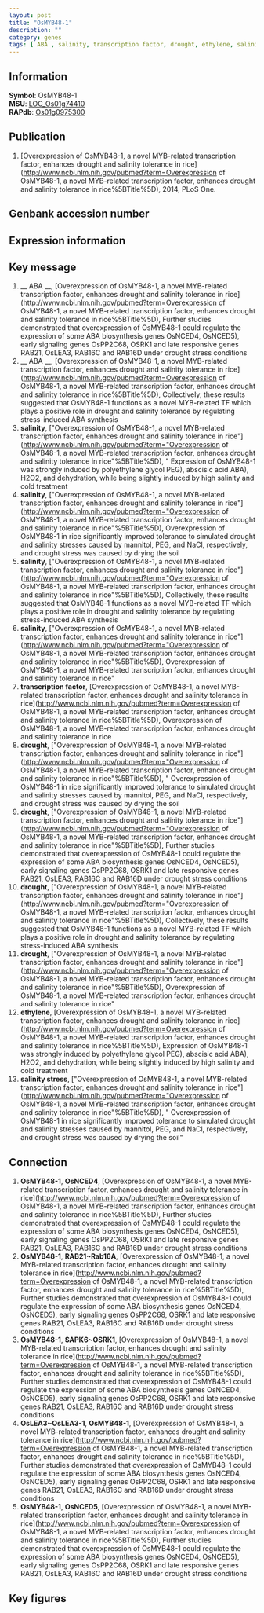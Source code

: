 ```yaml
---
layout: post
title: "OsMYB48-1"
description: ""
category: genes
tags: [ ABA , salinity, transcription factor, drought, ethylene, salinity stress]
---
```


## Information
__Symbol__: OsMYB48-1  
__MSU__: [LOC_Os01g74410](http://rice.plantbiology.msu.edu/cgi-bin/ORF_infopage.cgi?orf=LOC_Os01g74410)  
__RAPdb__: [Os01g0975300](http://rapdb.dna.affrc.go.jp/viewer/gbrowse_details/irgsp1?name=Os01g0975300)  

## Publication
1. [Overexpression of OsMYB48-1, a novel MYB-related transcription factor, enhances drought and salinity tolerance in rice](http://www.ncbi.nlm.nih.gov/pubmed?term=Overexpression of OsMYB48-1, a novel MYB-related transcription factor, enhances drought and salinity tolerance in rice%5BTitle%5D), 2014, PLoS One.

## Genbank accession number

## Expression information

## Key message
1. __ ABA __, [Overexpression of OsMYB48-1, a novel MYB-related transcription factor, enhances drought and salinity tolerance in rice](http://www.ncbi.nlm.nih.gov/pubmed?term=Overexpression of OsMYB48-1, a novel MYB-related transcription factor, enhances drought and salinity tolerance in rice%5BTitle%5D),  Further studies demonstrated that overexpression of OsMYB48-1 could regulate the expression of some ABA biosynthesis genes OsNCED4, OsNCED5), early signaling genes OsPP2C68, OSRK1 and late responsive genes RAB21, OsLEA3, RAB16C and RAB16D under drought stress conditions
2. __ ABA __, [Overexpression of OsMYB48-1, a novel MYB-related transcription factor, enhances drought and salinity tolerance in rice](http://www.ncbi.nlm.nih.gov/pubmed?term=Overexpression of OsMYB48-1, a novel MYB-related transcription factor, enhances drought and salinity tolerance in rice%5BTitle%5D),  Collectively, these results suggested that OsMYB48-1 functions as a novel MYB-related TF which plays a positive role in drought and salinity tolerance by regulating stress-induced ABA synthesis
3. __salinity__, ["Overexpression of OsMYB48-1, a novel MYB-related transcription factor, enhances drought and salinity tolerance in rice"](http://www.ncbi.nlm.nih.gov/pubmed?term="Overexpression of OsMYB48-1, a novel MYB-related transcription factor, enhances drought and salinity tolerance in rice"%5BTitle%5D), " Expression of OsMYB48-1 was strongly induced by polyethylene glycol PEG), abscisic acid ABA), H2O2, and dehydration, while being slightly induced by high salinity and cold treatment
4. __salinity__, ["Overexpression of OsMYB48-1, a novel MYB-related transcription factor, enhances drought and salinity tolerance in rice"](http://www.ncbi.nlm.nih.gov/pubmed?term="Overexpression of OsMYB48-1, a novel MYB-related transcription factor, enhances drought and salinity tolerance in rice"%5BTitle%5D),  Overexpression of OsMYB48-1 in rice significantly improved tolerance to simulated drought and salinity stresses caused by mannitol, PEG, and NaCl, respectively, and drought stress was caused by drying the soil
5. __salinity__, ["Overexpression of OsMYB48-1, a novel MYB-related transcription factor, enhances drought and salinity tolerance in rice"](http://www.ncbi.nlm.nih.gov/pubmed?term="Overexpression of OsMYB48-1, a novel MYB-related transcription factor, enhances drought and salinity tolerance in rice"%5BTitle%5D),  Collectively, these results suggested that OsMYB48-1 functions as a novel MYB-related TF which plays a positive role in drought and salinity tolerance by regulating stress-induced ABA synthesis
6. __salinity__, ["Overexpression of OsMYB48-1, a novel MYB-related transcription factor, enhances drought and salinity tolerance in rice"](http://www.ncbi.nlm.nih.gov/pubmed?term="Overexpression of OsMYB48-1, a novel MYB-related transcription factor, enhances drought and salinity tolerance in rice"%5BTitle%5D), Overexpression of OsMYB48-1, a novel MYB-related transcription factor, enhances drought and salinity tolerance in rice"
7. __transcription factor__, [Overexpression of OsMYB48-1, a novel MYB-related transcription factor, enhances drought and salinity tolerance in rice](http://www.ncbi.nlm.nih.gov/pubmed?term=Overexpression of OsMYB48-1, a novel MYB-related transcription factor, enhances drought and salinity tolerance in rice%5BTitle%5D), Overexpression of OsMYB48-1, a novel MYB-related transcription factor, enhances drought and salinity tolerance in rice
8. __drought__, ["Overexpression of OsMYB48-1, a novel MYB-related transcription factor, enhances drought and salinity tolerance in rice"](http://www.ncbi.nlm.nih.gov/pubmed?term="Overexpression of OsMYB48-1, a novel MYB-related transcription factor, enhances drought and salinity tolerance in rice"%5BTitle%5D), " Overexpression of OsMYB48-1 in rice significantly improved tolerance to simulated drought and salinity stresses caused by mannitol, PEG, and NaCl, respectively, and drought stress was caused by drying the soil
9. __drought__, ["Overexpression of OsMYB48-1, a novel MYB-related transcription factor, enhances drought and salinity tolerance in rice"](http://www.ncbi.nlm.nih.gov/pubmed?term="Overexpression of OsMYB48-1, a novel MYB-related transcription factor, enhances drought and salinity tolerance in rice"%5BTitle%5D),  Further studies demonstrated that overexpression of OsMYB48-1 could regulate the expression of some ABA biosynthesis genes OsNCED4, OsNCED5), early signaling genes OsPP2C68, OSRK1 and late responsive genes RAB21, OsLEA3, RAB16C and RAB16D under drought stress conditions
10. __drought__, ["Overexpression of OsMYB48-1, a novel MYB-related transcription factor, enhances drought and salinity tolerance in rice"](http://www.ncbi.nlm.nih.gov/pubmed?term="Overexpression of OsMYB48-1, a novel MYB-related transcription factor, enhances drought and salinity tolerance in rice"%5BTitle%5D),  Collectively, these results suggested that OsMYB48-1 functions as a novel MYB-related TF which plays a positive role in drought and salinity tolerance by regulating stress-induced ABA synthesis
11. __drought__, ["Overexpression of OsMYB48-1, a novel MYB-related transcription factor, enhances drought and salinity tolerance in rice"](http://www.ncbi.nlm.nih.gov/pubmed?term="Overexpression of OsMYB48-1, a novel MYB-related transcription factor, enhances drought and salinity tolerance in rice"%5BTitle%5D), Overexpression of OsMYB48-1, a novel MYB-related transcription factor, enhances drought and salinity tolerance in rice"
12. __ethylene__, [Overexpression of OsMYB48-1, a novel MYB-related transcription factor, enhances drought and salinity tolerance in rice](http://www.ncbi.nlm.nih.gov/pubmed?term=Overexpression of OsMYB48-1, a novel MYB-related transcription factor, enhances drought and salinity tolerance in rice%5BTitle%5D),  Expression of OsMYB48-1 was strongly induced by polyethylene glycol PEG), abscisic acid ABA), H2O2, and dehydration, while being slightly induced by high salinity and cold treatment
13. __salinity stress__, ["Overexpression of OsMYB48-1, a novel MYB-related transcription factor, enhances drought and salinity tolerance in rice"](http://www.ncbi.nlm.nih.gov/pubmed?term="Overexpression of OsMYB48-1, a novel MYB-related transcription factor, enhances drought and salinity tolerance in rice"%5BTitle%5D), " Overexpression of OsMYB48-1 in rice significantly improved tolerance to simulated drought and salinity stresses caused by mannitol, PEG, and NaCl, respectively, and drought stress was caused by drying the soil"

## Connection
1. __OsMYB48-1__, __OsNCED4__, [Overexpression of OsMYB48-1, a novel MYB-related transcription factor, enhances drought and salinity tolerance in rice](http://www.ncbi.nlm.nih.gov/pubmed?term=Overexpression of OsMYB48-1, a novel MYB-related transcription factor, enhances drought and salinity tolerance in rice%5BTitle%5D),  Further studies demonstrated that overexpression of OsMYB48-1 could regulate the expression of some ABA biosynthesis genes OsNCED4, OsNCED5), early signaling genes OsPP2C68, OSRK1 and late responsive genes RAB21, OsLEA3, RAB16C and RAB16D under drought stress conditions
2. __OsMYB48-1__, __RAB21~Rab16A__, [Overexpression of OsMYB48-1, a novel MYB-related transcription factor, enhances drought and salinity tolerance in rice](http://www.ncbi.nlm.nih.gov/pubmed?term=Overexpression of OsMYB48-1, a novel MYB-related transcription factor, enhances drought and salinity tolerance in rice%5BTitle%5D),  Further studies demonstrated that overexpression of OsMYB48-1 could regulate the expression of some ABA biosynthesis genes OsNCED4, OsNCED5), early signaling genes OsPP2C68, OSRK1 and late responsive genes RAB21, OsLEA3, RAB16C and RAB16D under drought stress conditions
3. __OsMYB48-1__, __SAPK6~OSRK1__, [Overexpression of OsMYB48-1, a novel MYB-related transcription factor, enhances drought and salinity tolerance in rice](http://www.ncbi.nlm.nih.gov/pubmed?term=Overexpression of OsMYB48-1, a novel MYB-related transcription factor, enhances drought and salinity tolerance in rice%5BTitle%5D),  Further studies demonstrated that overexpression of OsMYB48-1 could regulate the expression of some ABA biosynthesis genes OsNCED4, OsNCED5), early signaling genes OsPP2C68, OSRK1 and late responsive genes RAB21, OsLEA3, RAB16C and RAB16D under drought stress conditions
4. __OsLEA3~OsLEA3-1__, __OsMYB48-1__, [Overexpression of OsMYB48-1, a novel MYB-related transcription factor, enhances drought and salinity tolerance in rice](http://www.ncbi.nlm.nih.gov/pubmed?term=Overexpression of OsMYB48-1, a novel MYB-related transcription factor, enhances drought and salinity tolerance in rice%5BTitle%5D),  Further studies demonstrated that overexpression of OsMYB48-1 could regulate the expression of some ABA biosynthesis genes OsNCED4, OsNCED5), early signaling genes OsPP2C68, OSRK1 and late responsive genes RAB21, OsLEA3, RAB16C and RAB16D under drought stress conditions
5. __OsMYB48-1__, __OsNCED5__, [Overexpression of OsMYB48-1, a novel MYB-related transcription factor, enhances drought and salinity tolerance in rice](http://www.ncbi.nlm.nih.gov/pubmed?term=Overexpression of OsMYB48-1, a novel MYB-related transcription factor, enhances drought and salinity tolerance in rice%5BTitle%5D),  Further studies demonstrated that overexpression of OsMYB48-1 could regulate the expression of some ABA biosynthesis genes OsNCED4, OsNCED5), early signaling genes OsPP2C68, OSRK1 and late responsive genes RAB21, OsLEA3, RAB16C and RAB16D under drought stress conditions

## Key figures


